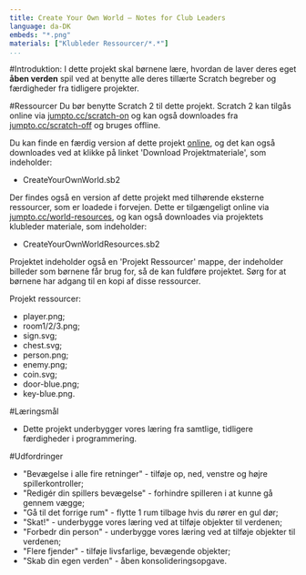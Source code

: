 ```yaml
---
title: Create Your Own World — Notes for Club Leaders
language: da-DK
embeds: "*.png"
materials: ["Klubleder Ressourcer/*.*"]
...
```


#Introduktion:
I dette projekt skal børnene lære, hvordan de laver deres eget __åben verden__ spil ved at benytte alle deres tillærte Scratch begreber og færdigheder fra tidligere projekter. 

#Ressourcer
Du bør benytte Scratch 2 til dette projekt. Scratch 2 kan tilgås online via [jumpto.cc/scratch-on](http://jumpto.cc/scratch-on) og kan også downloades fra [jumpto.cc/scratch-off](http://jumpto.cc/scratch-off) og bruges offline. 

Du kan finde en færdig version af dette projekt <a href="http://scratch.mit.edu/projects/34248822/#editor">online</a>, og det kan også downloades ved at klikke på linket 'Download Projektmateriale', som indeholder:  

+ CreateYourOwnWorld.sb2

Der findes også en version af dette projekt med tilhørende eksterne ressourcer, som er loadede i forvejen. Dette er tilgængeligt online via  [jumpto.cc/world-resources](http://jumpto.cc/world-resources), og kan også downloades via projektets klubleder materiale, som indeholder:

+ CreateYourOwnWorldResources.sb2 

Projektet indeholder også en 'Projekt Ressourcer' mappe, der indeholder billeder som børnene får brug for, så de kan fuldføre projektet. Sørg for at børnene har adgang til en kopi af disse ressourcer.

Projekt ressourcer:
+ player.png;
+ room1/2/3.png;
+ sign.svg;
+ chest.svg;
+ person.png;
+ enemy.png;
+ coin.svg;
+ door-blue.png;
+ key-blue.png.


#Læringsmål
+ Dette projekt underbygger vores læring fra samtlige, tidligere færdigheder i programmering. 

#Udfordringer 
+ "Bevægelse i alle fire retninger" - tilføje op, ned, venstre og højre spillerkontroller;
+ "Redigér din spillers bevægelse" - forhindre spilleren i at kunne gå gennem vægge; 
+ "Gå til det forrige rum" - flytte 1 rum tilbage hvis du rører en gul dør;
+ "Skat!" - underbygge vores læring ved at tilføje objekter til verdenen;  
+ "Forbedr din person" - underbygge vores læring ved at tilføje objekter til verdenen;
+ "Flere fjender" - tilføje livsfarlige, bevægende objekter;
+ "Skab din egen verden" - åben konsolideringsopgave.
